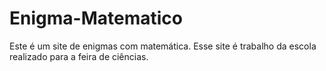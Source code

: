 # Enigma-Matematico
Este é um site de enigmas com matemática. Esse site é trabalho da escola realizado para a feira de ciências.
